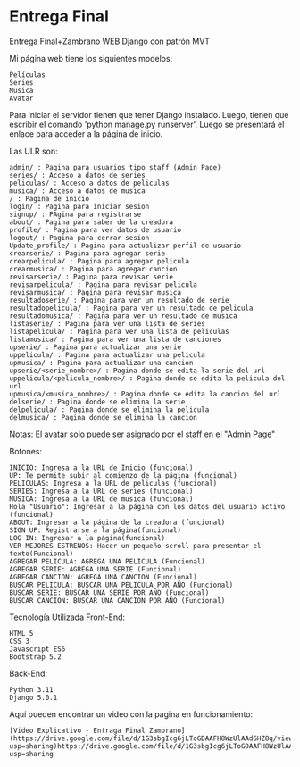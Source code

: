 # Entrega Final
Entrega Final+Zambrano WEB Django con patrón MVT

Mi página web tiene los siguientes modelos:

    Películas
    Series
    Musica
    Avatar

Para iniciar el servidor tienen que tener Django instalado. Luego, tienen que escribir el comando 'python manage.py runserver'. Luego se presentará el enlace para acceder a la página de inicio.

Las ULR son:

    admin/ : Pagina para usuarios tipo staff (Admin Page)
    series/ : Acceso a datos de series
    peliculas/ : Acceso a datos de peliculas
    musica/ : Acceso a datos de musica
    / : Pagina de inicio
    login/ : Pagina para iniciar sesion
    signup/ : PAgina para registrarse
    about/ : Pagina para saber de la creadora
    profile/ : Pagina para ver datos de usuario
    logout/ : Pagina para cerrar sesion
    Update_profile/ : Pagina para actualizar perfil de usuario
    crearserie/ : Pagina para agregar serie
    crearpelicula/ : Pagina para agregar pelicula
    crearmusica/ : Pagina para agregar cancion
    revisarserie/ : Pagina para revisar serie
    revisarpelicula/ : Pagina para revisar pelicula
    revisarmusica/ : Pagina para revisar musica
    resultadoserie/ : Pagina para ver un resultado de serie
    resultadopelicula/ : Pagina para ver un resultado de pelicula
    resultadomusica/ : Pagina para ver un resultado de musica
    listaserie/ : Pagina para ver una lista de series
    listapelicula/ : Pagina para ver una lista de peliculas
    listamusica/ : Pagina para ver una lista de canciones
    upserie/ : Pagina para actualizar una serie
    uppelicula/ : Pagina para actualizar una pelicula
    upmusica/ : Pagina para actualizar una cancion
    upserie/<serie_nombre>/ : Pagina donde se edita la serie del url
    uppelicula/<pelicula_nombre>/ : Pagina donde se edita la pelicula del url
    upmusica/<musica_nombre>/ : Pagina donde se edita la cancion del url
    delserie/ : Pagina donde se elimina la serie
    delpelicula/ : Pagina donde se elimina la pelicula
    delmusica/ : Pagina donde se elimina la cancion

Notas: El avatar solo puede ser asignado por el staff en el "Admin Page"

Botones: 

    INICIO: Ingresa a la URL de Inicio (funcional) 
    UP: Te permite subir al comienzo de la página (funcional) 
    PELICULAS: Ingresa a la URL de peliculas (funcional) 
    SERIES: Ingresa a la URL de series (funcional) 
    MUSICA: Ingresa a la URL de musica (funcional) 
    Hola "Usuario": Ingresar a la página con los datos del usuario activo (funcional) 
    ABOUT: Ingresar a la página de la creadora (funcional) 
    SIGN UP: Registrarse a la página(funcional) 
    LOG IN: Ingresar a la página(funcional) 
    VER MEJORES ESTRENOS: Hacer un pequeño scroll para presentar el texto(Funcional) 
    AGREGAR PELICULA: AGREGA UNA PELICULA (Funcional) 
    AGREGAR SERIE: AGREGA UNA SERIE (Funcional) 
    AGREGAR CANCION: AGREGA UNA CANCION (Funcional) 
    BUSCAR PELICULA: BUSCAR UNA PELICULA POR AÑO (Funcional) 
    BUSCAR SERIE: BUSCAR UNA SERIE POR AÑO (Funcional) 
    BUSCAR CANCION: BUSCAR UNA CANCION POR AÑO (Funcional) 

Tecnología Utilizada
Front-End:

    HTML 5
    CSS 3
    Javascript ES6
    Bootstrap 5.2

Back-End:

    Python 3.11
    Django 5.0.1

Aquí pueden encontrar un video con la pagina en funcionamiento: 

    [Video Explicativo - Entraga Final Zambrano](https://drive.google.com/file/d/1G3sbgIcg6jLToGDAAFH8WzUlAAd6HZ8q/view?usp=sharing)https://drive.google.com/file/d/1G3sbgIcg6jLToGDAAFH8WzUlAAd6HZ8q/view?usp=sharing
